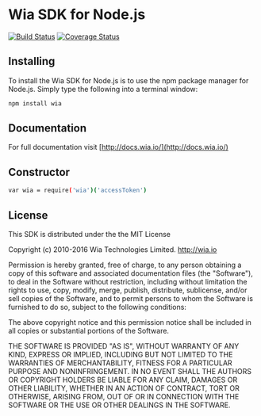 # Wia SDK for Node.js
[![Build Status](https://travis-ci.org/wiaio/wia-nodejs-sdk.svg?branch=master)](https://travis-ci.org/wiaio/wia-nodejs-sdk)
[![Coverage Status](https://coveralls.io/repos/wiaio/wia-nodejs-sdk/badge.svg)](https://coveralls.io/r/wiaio/wia-nodejs-sdk)

## Installing
To install the Wia SDK for Node.js is to use the npm package manager for Node.js. Simply type the following into a terminal window:

```sh
npm install wia
```

## Documentation
For full documentation visit [http://docs.wia.io/](http://docs.wia.io/)


## Constructor
```sh
var wia = require('wia')('accessToken')
```

## License
This SDK is distributed under the the MIT License

Copyright (c) 2010-2016 Wia Technologies Limited. http://wia.io

Permission is hereby granted, free of charge, to any person obtaining a copy
of this software and associated documentation files (the "Software"), to deal
in the Software without restriction, including without limitation the rights
to use, copy, modify, merge, publish, distribute, sublicense, and/or sell
copies of the Software, and to permit persons to whom the Software is
furnished to do so, subject to the following conditions:

The above copyright notice and this permission notice shall be included in
all copies or substantial portions of the Software.

THE SOFTWARE IS PROVIDED "AS IS", WITHOUT WARRANTY OF ANY KIND, EXPRESS OR
IMPLIED, INCLUDING BUT NOT LIMITED TO THE WARRANTIES OF MERCHANTABILITY,
FITNESS FOR A PARTICULAR PURPOSE AND NONINFRINGEMENT. IN NO EVENT SHALL THE
AUTHORS OR COPYRIGHT HOLDERS BE LIABLE FOR ANY CLAIM, DAMAGES OR OTHER
LIABILITY, WHETHER IN AN ACTION OF CONTRACT, TORT OR OTHERWISE, ARISING FROM,
OUT OF OR IN CONNECTION WITH THE SOFTWARE OR THE USE OR OTHER DEALINGS IN
THE SOFTWARE.
